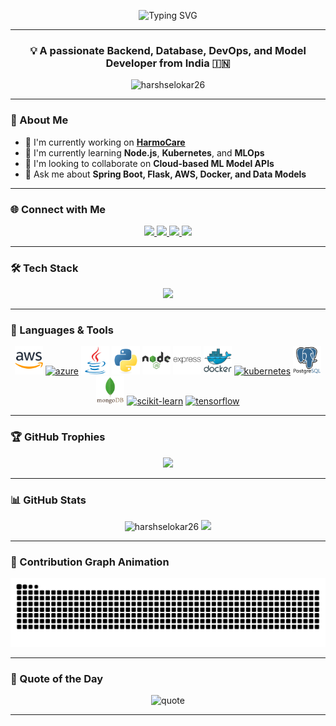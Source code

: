 <!-- Animated Header -->
<p align="center">
  <img src="https://readme-typing-svg.herokuapp.com?font=Fira+Code&size=30&duration=3000&pause=500&color=00C0FF&center=true&vCenter=true&width=700&lines=Hey+there!+👋;I'm+HARSH+💻;Backend+%7C+Database+%7C+DevOps+%7C+Model+Developer+🤖;Welcome+to+my+GitHub+Profile+🚀" alt="Typing SVG" />
</p>

---

<h3 align="center">💡 A passionate Backend, Database, DevOps, and Model Developer from India 🇮🇳</h3>

<p align="center">
  <img src="https://komarev.com/ghpvc/?username=harshselokar26&label=👀+Profile+Views&color=blueviolet&style=for-the-badge" alt="harshselokar26" />
</p>

---

### 🚀 About Me
- 🔭 I'm currently working on [**HarmoCare**](https://github.com/SumedhKolte/HarmoCare)
- 🌱 I'm currently learning **Node.js**, **Kubernetes**, and **MLOps**
- 🤝 I'm looking to collaborate on **Cloud-based ML Model APIs**
- 💬 Ask me about **Spring Boot, Flask, AWS, Docker, and Data Models**

---

### 🌐 Connect with Me
<p align="center">
  <a href="https://www.linkedin.com/in/harsh-selokar-1412b725b/" target="_blank">
    <img src="https://img.shields.io/badge/LinkedIn-0A66C2?style=for-the-badge&logo=linkedin&logoColor=white"/>
  </a>
  <a href="mailto:harshselokar07@gmail.com" target="_blank">
    <img src="https://img.shields.io/badge/Gmail-D14836?style=for-the-badge&logo=gmail&logoColor=white"/>
  </a>
  <a href="https://leetcode.com/u/harshshdjwjwf/" target="_blank">
    <img src="https://img.shields.io/badge/LeetCode-FFA116?style=for-the-badge&logo=leetcode&logoColor=white"/>
  </a>
  <a href="https://www.codechef.com/users/harshselokar02" target="_blank">
    <img src="https://img.shields.io/badge/CodeChef-5B4638?style=for-the-badge&logo=codechef&logoColor=white"/>
  </a>
</p>

---

### 🛠️ Tech Stack
<p align="center">
  <img src="https://skillicons.dev/icons?i=java,python,nodejs,flask,spring,mysql,postgresql,mongodb,aws,docker,kubernetes,git,github,html,css,js,tensorflow" />
</p>

---

### 🧠 Languages & Tools
<p align="center"> 
  <a href="https://aws.amazon.com" target="_blank"><img src="https://raw.githubusercontent.com/devicons/devicon/master/icons/amazonwebservices/amazonwebservices-original-wordmark.svg" alt="aws" width="45" height="45"/></a>
  <a href="https://azure.microsoft.com/en-in/" target="_blank"><img src="https://www.vectorlogo.zone/logos/microsoft_azure/microsoft_azure-icon.svg" alt="azure" width="45" height="45"/></a>
  <a href="https://www.java.com" target="_blank"><img src="https://raw.githubusercontent.com/devicons/devicon/master/icons/java/java-original.svg" alt="java" width="45" height="45"/></a>
  <a href="https://www.python.org" target="_blank"><img src="https://raw.githubusercontent.com/devicons/devicon/master/icons/python/python-original.svg" alt="python" width="45" height="45"/></a>
  <a href="https://nodejs.org" target="_blank"><img src="https://raw.githubusercontent.com/devicons/devicon/master/icons/nodejs/nodejs-original-wordmark.svg" alt="nodejs" width="45" height="45"/></a>
  <a href="https://expressjs.com" target="_blank"><img src="https://raw.githubusercontent.com/devicons/devicon/master/icons/express/express-original-wordmark.svg" alt="express" width="45" height="45"/></a>
  <a href="https://www.docker.com/" target="_blank"><img src="https://raw.githubusercontent.com/devicons/devicon/master/icons/docker/docker-original-wordmark.svg" alt="docker" width="45" height="45"/></a>
  <a href="https://kubernetes.io/" target="_blank"><img src="https://www.vectorlogo.zone/logos/kubernetes/kubernetes-icon.svg" alt="kubernetes" width="45" height="45"/></a>
  <a href="https://www.postgresql.org" target="_blank"><img src="https://raw.githubusercontent.com/devicons/devicon/master/icons/postgresql/postgresql-original-wordmark.svg" alt="postgresql" width="45" height="45"/></a>
  <a href="https://www.mongodb.com/" target="_blank"><img src="https://raw.githubusercontent.com/devicons/devicon/master/icons/mongodb/mongodb-original-wordmark.svg" alt="mongodb" width="45" height="45"/></a>
  <a href="https://scikit-learn.org/" target="_blank"><img src="https://upload.wikimedia.org/wikipedia/commons/0/05/Scikit_learn_logo_small.svg" alt="scikit-learn" width="45" height="45"/></a>
  <a href="https://www.tensorflow.org" target="_blank"><img src="https://www.vectorlogo.zone/logos/tensorflow/tensorflow-icon.svg" alt="tensorflow" width="45" height="45"/></a>
</p>

---

### 🏆 GitHub Trophies
<p align="center">
  <img src="https://github-profile-trophy.vercel.app/?username=harshselokar26&theme=algolia&no-frame=true&margin-w=15" />
</p>

---

### 📊 GitHub Stats
<p align="center">
  <img src="https://github-readme-stats.vercel.app/api?username=harshselokar26&show_icons=true&theme=radical" alt="harshselokar26" height="180em"/>
  <img src="https://github-readme-stats.vercel.app/api/top-langs/?username=harshselokar26&layout=compact&theme=radical" height="180em"/>
</p>

---

### 🐍 Contribution Graph Animation
<p align="center">
  <picture>
    <source media="(prefers-color-scheme: dark)" srcset="https://github.com/harshselokar26/harshselokar26/blob/output/github-contribution-grid-snake-dark.svg" />
    <source media="(prefers-color-scheme: light)" srcset="https://github.com/harshselokar26/harshselokar26/blob/output/github-contribution-grid-snake.svg" />
    <img alt="github-snake" src="https://github.com/harshselokar26/harshselokar26/blob/output/github-contribution-grid-snake.svg" />
  </picture>
</p>

---

### 💬 Quote of the Day
<p align="center">
  <img src="https://quotes-github-readme.vercel.app/api?type=horizontal&theme=merko" alt="quote" />
</p>

---

<!-- <p align="center">✨ "Transforming code into cloud-powered intelligence." ☁️🤖</p> -->
